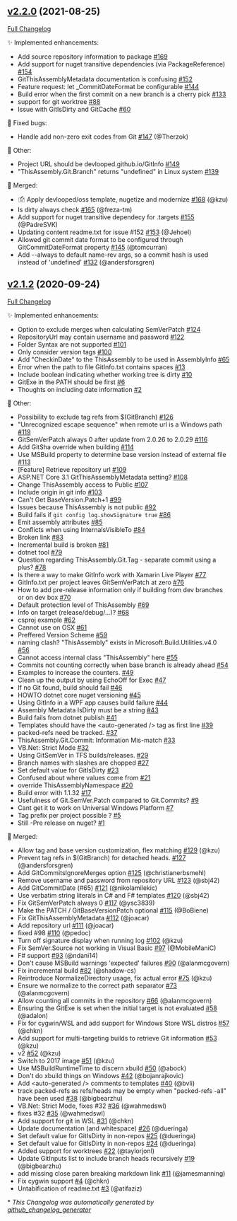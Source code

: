 

## [v2.2.0](https://github.com/devlooped/GitInfo/tree/v2.2.0) (2021-08-25)

[Full Changelog](https://github.com/devlooped/GitInfo/compare/v2.1.2...v2.2.0)

:sparkles: Implemented enhancements:

- Add source repository information to package [\#169](https://github.com/devlooped/GitInfo/issues/169)
- Add support for nuget transitive dependencies \(via PackageReference\) [\#154](https://github.com/devlooped/GitInfo/issues/154)
- GitThisAssemblyMetadata documentation is confusing [\#152](https://github.com/devlooped/GitInfo/issues/152)
- Feature request: let \_CommitDateFormat be configurable [\#144](https://github.com/devlooped/GitInfo/issues/144)
- Build error when the first commit on a new branch is a cherry pick [\#133](https://github.com/devlooped/GitInfo/issues/133)
- support for git worktree [\#88](https://github.com/devlooped/GitInfo/issues/88)
- Issue with GitIsDirty and GitCache [\#60](https://github.com/devlooped/GitInfo/issues/60)

:bug: Fixed bugs:

- Handle add non-zero exit codes from Git [\#147](https://github.com/devlooped/GitInfo/pull/147) (@Therzok)

:hammer: Other:

- Project URL should be devlooped.github.io/GitInfo [\#149](https://github.com/devlooped/GitInfo/issues/149)
- "ThisAssembly.Git.Branch" returns "undefined" in Linux system [\#139](https://github.com/devlooped/GitInfo/issues/139)

:twisted_rightwards_arrows: Merged:

- 🖆 Apply devlooped/oss template, nugetize and modernize [\#168](https://github.com/devlooped/GitInfo/pull/168) (@kzu)
- Is dirty always check [\#165](https://github.com/devlooped/GitInfo/pull/165) (@freza-tm)
- Add support for nuget transitive dependecy for .targets [\#155](https://github.com/devlooped/GitInfo/pull/155) (@PadreSVK)
- Updating content readme.txt for issue \#152 [\#153](https://github.com/devlooped/GitInfo/pull/153) (@Jehoel)
- Allowed git commit date format to be configured through GitCommitDateFormat property [\#145](https://github.com/devlooped/GitInfo/pull/145) (@tomcurran)
- Add --always to default name-rev args, so a commit hash is used instead of 'undefined' [\#132](https://github.com/devlooped/GitInfo/pull/132) (@andersforsgren)

## [v2.1.2](https://github.com/devlooped/GitInfo/tree/v2.1.2) (2020-09-24)

[Full Changelog](https://github.com/devlooped/GitInfo/compare/89d9e9d5e61e983f507cd1fd2133ee23dd3b6af2...v2.1.2)

:sparkles: Implemented enhancements:

- Option to exclude merges when calculating SemVerPatch [\#124](https://github.com/devlooped/GitInfo/issues/124)
- RepositoryUrl may contain username and password [\#122](https://github.com/devlooped/GitInfo/issues/122)
- Folder Syntax are not supported [\#101](https://github.com/devlooped/GitInfo/issues/101)
- Only consider version tags [\#100](https://github.com/devlooped/GitInfo/issues/100)
- Add "CheckinDate" to the ThisAssembly to be used in AssemblyInfo [\#65](https://github.com/devlooped/GitInfo/issues/65)
- Error when the path to file GitInfo.txt contains spaces [\#13](https://github.com/devlooped/GitInfo/issues/13)
- Include boolean indicating whether working tree is dirty [\#10](https://github.com/devlooped/GitInfo/issues/10)
- GitExe in the PATH should be first [\#6](https://github.com/devlooped/GitInfo/issues/6)
- Thoughts on including date information [\#2](https://github.com/devlooped/GitInfo/issues/2)

:hammer: Other:

- Possibility to exclude tag refs from $\(GitBranch\) [\#126](https://github.com/devlooped/GitInfo/issues/126)
- "Unrecognized escape sequence" when remote url is a Windows path [\#119](https://github.com/devlooped/GitInfo/issues/119)
- GitSemVerPatch always 0 after update from 2.0.26 to 2.0.29 [\#116](https://github.com/devlooped/GitInfo/issues/116)
- Add GitSha override when building [\#114](https://github.com/devlooped/GitInfo/issues/114)
- Use MSBuild property to determine base version instead of external file [\#113](https://github.com/devlooped/GitInfo/issues/113)
- \[Feature\] Retrieve repository url [\#109](https://github.com/devlooped/GitInfo/issues/109)
- ASP.NET Core 3.1 GitThisAssemblyMetadata setting? [\#108](https://github.com/devlooped/GitInfo/issues/108)
- Change ThisAssembly access to Public [\#107](https://github.com/devlooped/GitInfo/issues/107)
- Include origin in git info [\#103](https://github.com/devlooped/GitInfo/issues/103)
- Can't Get BaseVersion.Patch+1 [\#99](https://github.com/devlooped/GitInfo/issues/99)
- Issues because ThisAssembly is not public [\#92](https://github.com/devlooped/GitInfo/issues/92)
- Build fails if `git config log.showSignature true` [\#86](https://github.com/devlooped/GitInfo/issues/86)
- Emit assembly attributes [\#85](https://github.com/devlooped/GitInfo/issues/85)
- Conflicts when using InternalsVisibleTo [\#84](https://github.com/devlooped/GitInfo/issues/84)
- Broken link [\#83](https://github.com/devlooped/GitInfo/issues/83)
- Incremental build is broken [\#81](https://github.com/devlooped/GitInfo/issues/81)
- dotnet tool [\#79](https://github.com/devlooped/GitInfo/issues/79)
- Question regarding ThisAssembly.Git.Tag - separate commit using a plus? [\#78](https://github.com/devlooped/GitInfo/issues/78)
- Is there a way to make GitInfo work with Xamarin Live Player [\#77](https://github.com/devlooped/GitInfo/issues/77)
- GitInfo.txt per project leaves GitSemVerPatch at zero [\#76](https://github.com/devlooped/GitInfo/issues/76)
- How to add pre-release information only if building from dev branches or on dev box [\#70](https://github.com/devlooped/GitInfo/issues/70)
- Default protection level of ThisAssembly [\#69](https://github.com/devlooped/GitInfo/issues/69)
- Info on target \(release/debug/...\)? [\#68](https://github.com/devlooped/GitInfo/issues/68)
- csproj example [\#62](https://github.com/devlooped/GitInfo/issues/62)
- Cannot use on OSX [\#61](https://github.com/devlooped/GitInfo/issues/61)
- Preffered Version Scheme [\#59](https://github.com/devlooped/GitInfo/issues/59)
- naming clash? "ThisAssembly" exists in Microsoft.Build.Utilities.v4.0 [\#56](https://github.com/devlooped/GitInfo/issues/56)
- Cannot access internal class "ThisAssembly" here [\#55](https://github.com/devlooped/GitInfo/issues/55)
- Commits not counting correctly when base branch is already ahead [\#54](https://github.com/devlooped/GitInfo/issues/54)
- Examples to increase the counters. [\#49](https://github.com/devlooped/GitInfo/issues/49)
- Clean up the output by using EchoOff for Exec [\#47](https://github.com/devlooped/GitInfo/issues/47)
- If no Git found, build should fail [\#46](https://github.com/devlooped/GitInfo/issues/46)
- HOWTO dotnet core nuget versioning [\#45](https://github.com/devlooped/GitInfo/issues/45)
- Using GitInfo in a WPF app causes build failure [\#44](https://github.com/devlooped/GitInfo/issues/44)
- Assembly Metadata IsDirty must be a string [\#43](https://github.com/devlooped/GitInfo/issues/43)
- Build fails from dotnet publish [\#41](https://github.com/devlooped/GitInfo/issues/41)
- Templates should have the \<auto-generated /\> tag as first line [\#39](https://github.com/devlooped/GitInfo/issues/39)
- packed-refs need be tracked. [\#37](https://github.com/devlooped/GitInfo/issues/37)
- ThisAssembly.Git.Commit: Information Mis-match [\#33](https://github.com/devlooped/GitInfo/issues/33)
- VB.Net: Strict Mode [\#32](https://github.com/devlooped/GitInfo/issues/32)
- Using GitSemVer in TFS builds/releases. [\#29](https://github.com/devlooped/GitInfo/issues/29)
- Branch names with slashes are chopped [\#27](https://github.com/devlooped/GitInfo/issues/27)
- Set default value for GitIsDirty [\#23](https://github.com/devlooped/GitInfo/issues/23)
- Confused about where values come from [\#21](https://github.com/devlooped/GitInfo/issues/21)
- override ThisAssemblyNamespace [\#20](https://github.com/devlooped/GitInfo/issues/20)
- Build error with 1.1.32 [\#17](https://github.com/devlooped/GitInfo/issues/17)
- Usefulness of Git.SemVer.Patch compared to Git.Commits? [\#9](https://github.com/devlooped/GitInfo/issues/9)
- Cant get it to work on Universal Windows Platform [\#7](https://github.com/devlooped/GitInfo/issues/7)
- Tag prefix per project possible ? [\#5](https://github.com/devlooped/GitInfo/issues/5)
- Still -Pre release on nuget? [\#1](https://github.com/devlooped/GitInfo/issues/1)

:twisted_rightwards_arrows: Merged:

- Allow tag and base version customization, flex matching [\#129](https://github.com/devlooped/GitInfo/pull/129) (@kzu)
- Prevent tag refs in $\(GitBranch\) for detached heads. [\#127](https://github.com/devlooped/GitInfo/pull/127) (@andersforsgren)
- Add GitCommitsIgnoreMerges option [\#125](https://github.com/devlooped/GitInfo/pull/125) (@christianerbsmehl)
- Remove username and password from repository URL [\#123](https://github.com/devlooped/GitInfo/pull/123) (@sbj42)
- Add GitCommitDate \(\#65\) [\#121](https://github.com/devlooped/GitInfo/pull/121) (@nikolamilekic)
- Use verbatim string literals in C\# and F\# templates [\#120](https://github.com/devlooped/GitInfo/pull/120) (@sbj42)
- Fix GitSemVerPatch always 0 [\#117](https://github.com/devlooped/GitInfo/pull/117) (@ysc3839)
- Make the PATCH / GitBaseVersionPatch optional [\#115](https://github.com/devlooped/GitInfo/pull/115) (@BoBiene)
- Fix GitThisAssemblyMetadata [\#112](https://github.com/devlooped/GitInfo/pull/112) (@joacar)
- Add repository url [\#111](https://github.com/devlooped/GitInfo/pull/111) (@joacar)
- fixed \#98 [\#110](https://github.com/devlooped/GitInfo/pull/110) (@pedoc)
- Turn off signature display when running log [\#102](https://github.com/devlooped/GitInfo/pull/102) (@kzu)
- Fix SemVer.Source not working in Visual Basic [\#97](https://github.com/devlooped/GitInfo/pull/97) (@MobileManiC)
- F\# support [\#93](https://github.com/devlooped/GitInfo/pull/93) (@ndani14)
- Don't cause MSBuild warnings 'expected' failures [\#90](https://github.com/devlooped/GitInfo/pull/90) (@alanmcgovern)
- Fix incremental build [\#82](https://github.com/devlooped/GitInfo/pull/82) (@shadow-cs)
- Reintroduce NormalizeDirectory usage, fix actual error [\#75](https://github.com/devlooped/GitInfo/pull/75) (@kzu)
- Ensure we normalize to the correct path separator [\#73](https://github.com/devlooped/GitInfo/pull/73) (@alanmcgovern)
- Allow counting all commits in the repository [\#66](https://github.com/devlooped/GitInfo/pull/66) (@alanmcgovern)
- Ensuring the GitExe is set when the initial target is not evaluated [\#58](https://github.com/devlooped/GitInfo/pull/58) (@adalon)
- Fix for cygwin/WSL and add support for Windows Store WSL distros [\#57](https://github.com/devlooped/GitInfo/pull/57) (@chkn)
- Add support for multi-targeting builds to retrieve Git information [\#53](https://github.com/devlooped/GitInfo/pull/53) (@kzu)
- v2 [\#52](https://github.com/devlooped/GitInfo/pull/52) (@kzu)
- Switch to 2017 image [\#51](https://github.com/devlooped/GitInfo/pull/51) (@kzu)
- Use MSBuildRuntimeTime to discern xbuild [\#50](https://github.com/devlooped/GitInfo/pull/50) (@abock)
- Don't do xbuild things on Windows [\#42](https://github.com/devlooped/GitInfo/pull/42) (@bojanrajkovic)
- Add \<auto-generated /\> comments to templates [\#40](https://github.com/devlooped/GitInfo/pull/40) (@bvli)
- track packed-refs as refs/heads may be empty when "packed-refs -all" have been used [\#38](https://github.com/devlooped/GitInfo/pull/38) (@bigbearzhu)
- VB.Net: Strict Mode, fixes \#32 [\#36](https://github.com/devlooped/GitInfo/pull/36) (@wahmedswl)
- fixes \#32 [\#35](https://github.com/devlooped/GitInfo/pull/35) (@wahmedswl)
- Add support for git in WSL [\#31](https://github.com/devlooped/GitInfo/pull/31) (@chkn)
- Update documentation \(and whitespace\) [\#26](https://github.com/devlooped/GitInfo/pull/26) (@dueringa)
- Set default value for GitIsDirty in non-repos [\#25](https://github.com/devlooped/GitInfo/pull/25) (@dueringa)
- Set default value for GitIsDirty in non-repos [\#24](https://github.com/devlooped/GitInfo/pull/24) (@dueringa)
- Added support for worktrees [\#22](https://github.com/devlooped/GitInfo/pull/22) (@taylorjonl)
- Update GitInputs list to include branch heads recursively [\#19](https://github.com/devlooped/GitInfo/pull/19) (@bigbearzhu)
- add missing close paren breaking markdown link [\#11](https://github.com/devlooped/GitInfo/pull/11) (@jamesmanning)
- Fix cygwin support [\#4](https://github.com/devlooped/GitInfo/pull/4) (@chkn)
- Untabification of readme.txt [\#3](https://github.com/devlooped/GitInfo/pull/3) (@atifaziz)



\* *This Changelog was automatically generated by [github_changelog_generator](https://github.com/github-changelog-generator/github-changelog-generator)*
